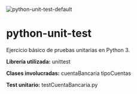 ![python-unit-test-default](https://github.com/i210-bbdd/python-unit-test/workflows/python-unit-test-default/badge.svg)


# python-unit-test
Ejercicio básico de pruebas unitarias en Python 3.

**Librería utilizada:** unittest

**Clases involucradas:**
 cuentaBancaria
 tipoCuentas

**Test unitario:**
 testCuentaBancaria.py
